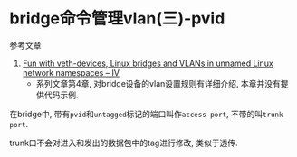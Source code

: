 # bridge命令管理vlan(三)-pvid

参考文章

1. [Fun with veth-devices, Linux bridges and VLANs in unnamed Linux network namespaces – IV](https://linux-blog.anracom.com/2017/11/20/fun-with-veth-devices-linux-bridges-and-vlans-in-unnamed-linux-network-namespaces-iv/)
    - 系列文章第4章, 对bridge设备的vlan设置规则有详细介绍, 本章并没有提供代码示例.

在bridge中, 带有`pvid`和`untagged`标记的端口叫作`access port`, 不带的叫`trunk port`.

trunk口不会对进入和发出的数据包中的tag进行修改, 类似于透传.
